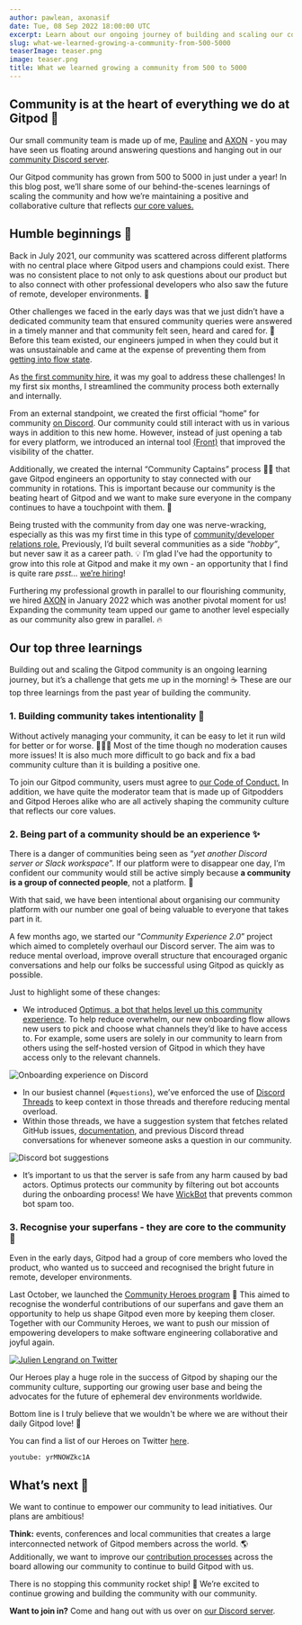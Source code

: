 ```yaml
---
author: pawlean, axonasif
date: Tue, 08 Sep 2022 18:00:00 UTC
excerpt: Learn about our ongoing journey of building and scaling our community at Gitpod!
slug: what-we-learned-growing-a-community-from-500-5000
teaserImage: teaser.png
image: teaser.png
title: What we learned growing a community from 500 to 5000
---
```


<script context="module">
  export const prerender = true;
</script>

## Community is at the heart of everything we do at Gitpod 🧡

Our small community team is made up of me, [Pauline](https://twitter.com/paulienuh) and [AXON](https://twitter.com/axonasif) - you may have seen us floating around answering questions and hanging out in our [community Discord server](https://www.gitpod.io/chat).

Our Gitpod community has grown from 500 to 5000 in just under a year! In this blog post, we’ll share some of our behind-the-scenes learnings of scaling the community and how we’re maintaining a positive and collaborative culture that reflects [our core values.](https://www.gitpod.io/blog/gitpod-core-values)

## Humble beginnings 🤲

Back in July 2021, our community was scattered across different platforms with no central place where Gitpod users and champions could exist. There was no consistent place to not only to ask questions about our product but to also connect with other professional developers who also saw the future of remote, developer environments. 💭

Other challenges we faced in the early days was that we just didn’t have a dedicated community team that ensured community queries were answered in a timely manner and that community felt seen, heard and cared for. 🧡 Before this team existed, our engineers jumped in when they could but it was unsustainable and came at the expense of preventing them from [getting into flow state](https://www.gitpod.io/blog/psychology-of-devx#the-psychology-of-developer-experience).

As [the first community hire](http://pawlean.com/2021/07/02/as-of-today-im-building-communities-full-time/), it was my goal to address these challenges! In my first six months, I streamlined the community process both externally and internally.

From an external standpoint, we created the first official “home” for community [on Discord](https://www.gitpod.io/chat). Our community could still interact with us in various ways in addition to this new home. However, instead of just opening a tab for every platform, we introduced an internal tool [(Front)](https://www.frontapp.com) that improved the visibility of the chatter.

Additionally, we created the internal “Community Captains” process 🧑‍✈️ that gave Gitpod engineers an opportunity to stay connected with our community in rotations. This is important because our community is the beating heart of Gitpod and we want to make sure everyone in the company continues to have a touchpoint with them. 💯

Being trusted with the community from day one was nerve-wracking, especially as this was my first time in this type of [community/developer relations role.](https://pawlean.com/2021/07/02/as-of-today-im-building-communities-full-time/) Previously, I’d built several communities as a side “_hobby”_, but never saw it as a career path. 💡 I’m glad I’ve had the opportunity to grow into this role at Gitpod and make it my own - an opportunity that I find is quite rare _psst…_ [we’re hiring](https://gitpod.io/careers)!

Furthering my professional growth in parallel to our flourishing community, we hired [AXON](https://twitter.com/axonasif) in January 2022 which was another pivotal moment for us! Expanding the community team upped our game to another level especially as our community also grew in parallel. 🔥

## Our top three learnings

Building out and scaling the Gitpod community is an ongoing learning journey, but it’s a challenge that gets me up in the morning! ☕️ These are our top three learnings from the past year of building the community.

### 1. Building community takes intentionality 💜

Without actively managing your community, it can be easy to let it run wild for better or for worse. 🏃🏻‍♀️ Most of the time though no moderation causes more issues! It is also much more difficult to go back and fix a bad community culture than it is building a positive one.

To join our Gitpod community, users must agree to [our Code of Conduct.](https://github.com/gitpod-io/gitpod#code-of-conduct) In addition, we have quite the moderator team that is made up of Gitpodders and Gitpod Heroes alike who are all actively shaping the community culture that reflects our core values.

### 2. Being part of a community should be an experience ✨

There is a danger of communities being seen as “_yet another Discord server or Slack workspace_”. If our platform were to disappear one day, I’m confident our community would still be active simply because **a community is a group of connected people**, not a platform. 💜

With that said, we have been intentional about organising our community platform with our number one goal of being valuable to everyone that takes part in it.

A few months ago, we started our “_Community Experience 2.0_” project which aimed to completely overhaul our Discord server. The aim was to reduce mental overload, improve overall structure that encouraged organic conversations and help our folks be successful using Gitpod as quickly as possible.

Just to highlight some of these changes:

- We introduced [Optimus, a bot that helps level up this community experience](https://github.com/gitpod-io/optimus). To help reduce overwhelm, our new onboarding flow allows new users to pick and choose what channels they’d like to have access to. For example, some users are solely in our community to learn from others using the self-hosted version of Gitpod in which they have access only to the relevant channels.

![Onboarding experience on Discord](../../../../../static/images/blog/what-we-learned-growing-a-community-from-500-5000/Onboarding_Experience_on_Discord.png "Onboarding experience on Discord")

- In our busiest channel (`#questions`), we’ve enforced the use of [Discord Threads](https://support.discord.com/hc/en-us/articles/4403205878423-Threads-FAQ) to keep context in those threads and therefore reducing mental overload.
- Within those threads, we have a suggestion system that fetches related GitHub issues, [documentation](https://gitpod.io/docs), and previous Discord thread conversations for whenever someone asks a question in our community.

![Discord bot suggestions](../../../../../static/images/blog/what-we-learned-growing-a-community-from-500-5000/Discord_bot_suggestions.png "Discord bot suggestions")

- It’s important to us that the server is safe from any harm caused by bad actors. Optimus protects our community by filtering out bot accounts during the onboarding process! We have [WickBot](https://wickbot.com/) that prevents common bot spam too.

### 3. Recognise your superfans - they are core to the community 🎯

Even in the early days, Gitpod had a group of core members who loved the product, who wanted us to succeed and recognised the bright future in remote, developer environments.

Last October, we launched the [Community Heroes program](https://www.gitpod.io/community/heroes) 🦸 This aimed to recognise the wonderful contributions of our superfans and gave them an opportunity to help us shape Gitpod even more by keeping them closer. Together with our Community Heroes, we want to push our mission of empowering developers to make software engineering collaborative and joyful again.

[![Julien Lengrand on Twitter](../../../../../static/images/blog/what-we-learned-growing-a-community-from-500-5000/Julien_Lengrand-Lambert_on_Twitter.png "Julien Lengrand on Twitter")](https://twitter.com/jlengrand/status/1522865269986799616)

Our Heroes play a huge role in the success of Gitpod by shaping our the community culture, supporting our growing user base and being the advocates for the future of ephemeral dev environments worldwide.

Bottom line is I truly believe that we wouldn't be where we are without their daily Gitpod love! 🧡

You can find a list of our Heroes on Twitter [here](https://twitter.com/i/lists/1466436380771377164).

`youtube: yrMNOWZkc1A`

## What’s next 🦩

We want to continue to empower our community to lead initiatives. Our plans are ambitious!

**Think:** events, conferences and local communities that creates a large interconnected network of Gitpod members across the world. 🌎 Additionally, we want to improve our [contribution processes](https://github.com/gitpod-io/.github/blob/main/CONTRIBUTING.md) across the board allowing our community to continue to build Gitpod with us.

There is no stopping this community rocket ship! 🚀 We’re excited to continue growing and building the community with our community.

**Want to join in?** Come and hang out with us over on [our Discord server](https://www.gitpod.io/chat).
